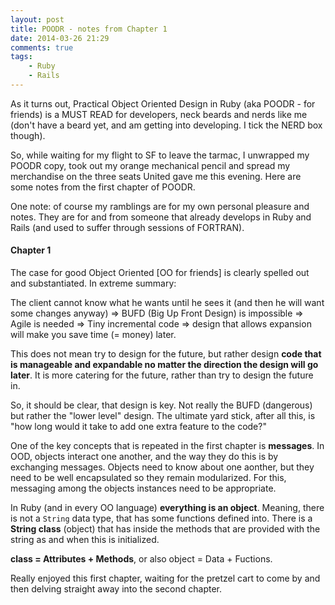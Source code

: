 ```yaml
---
layout: post
title: POODR - notes from Chapter 1
date: 2014-03-26 21:29
comments: true
tags:
	- Ruby 
	- Rails
---
```


As it turns out, Practical Object Oriented Design in Ruby (aka POODR - for friends) is a MUST READ for developers, neck beards and nerds like me (don't have a beard yet, and am getting into developing. I tick the NERD box though).

So, while waiting for my flight to SF to leave the tarmac, I unwrapped my POODR copy, took out my orange mechanical pencil and spread my merchandise on the three seats United gave me this evening. Here are some notes from the first chapter of POODR.

One note: of course my ramblings are for my own personal pleasure and notes. They are for and from someone that already develops in Ruby and Rails (and used to suffer through sessions of FORTRAN).

#### Chapter 1


The case for good Object Oriented [OO for friends] is clearly spelled out and substantiated. In extreme summary:

The client cannot know what he wants until he sees it (and then he will want some changes anyway) => BUFD (Big Up Front Design) is impossible => Agile is needed => Tiny incremental code => design that allows expansion will make you save time (= money) later.

This does not mean try to design for the future, but rather design **code that is manageable and expandable no matter the direction the design will go later**. It is more catering for the future, rather than try to design the future in.

So, it should be clear, that design is key. Not really the BUFD (dangerous) but rather the "lower level" design. The ultimate yard stick, after all this, is "how long would it take to add one extra feature to the code?"

One of the key concepts that is repeated in the first chapter is **messages**. In OOD, objects interact one another, and the way they do this is by exchanging messages. Objects need to know about one aonther, but they need to be well encapsulated so they remain modularized. For this, messaging among the objects instances need to be appropriate.

In Ruby (and in every OO language) **everything is an object**. Meaning, there is not a `String` data type, that has some functions defined into. There is a **String class** (object) that has inside the methods that are provided with the string as and when this is initialized.

 **class = Attributes + Methods**, or also object = Data + Fuctions.

Really enjoyed this first chapter, waiting for the pretzel cart to come by and then delving straight away into the second chapter.
